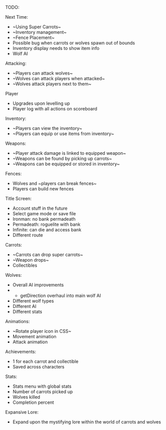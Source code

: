TODO:

Next Time:
- ~Using Super Carrots~
- ~Inventory management~
- ~Fence Placement~
- Possible bug when carrots or wolves spawn out of bounds
- Inventory display needs to show item info
- Wolf AI

Attacking:
- ~Players can attack wolves~
- ~Wolves can attack players when attacked~
- ~Wolves attack players next to them~

Player
- Upgrades upon levelling up
- Player log with all actions on scoreboard

Inventory:
- ~Players can view the inventory~
- ~Players can equip or use items from inventory~

Weapons:
- ~Player attack damage is linked to equipped weapon~
- ~Weapons can be found by picking up carrots~
- ~Weapons can be equipped or stored in inventory~

Fences:
- Wolves and ~players can break fences~
- Players can build new fences

Title Screen:
- Account stuff in the future
- Select game mode or save file
- Ironman: no bank permadeath
- Permadeath: roguelite with bank
- Infinite: can die and access bank
- Different route

Carrots:
- ~Carrots can drop super carrots~
- ~Weapon drops~
- Collectibles

Wolves:
- Overall AI improvements
- - getDirection overhaul into main wolf AI
- Different wolf types
- Different AI
- Different stats

Animations:
- ~Rotate player icon in CSS~
- Movement animation
- Attack animation

Achievements:
- 1 for each carrot and collectible
- Saved across characters

Stats:
- Stats menu with global stats
- Number of carrots picked up
- Wolves killed
- Completion percent

Expansive Lore:
- Expand upon the mystifying lore within the world of carrots and wolves
